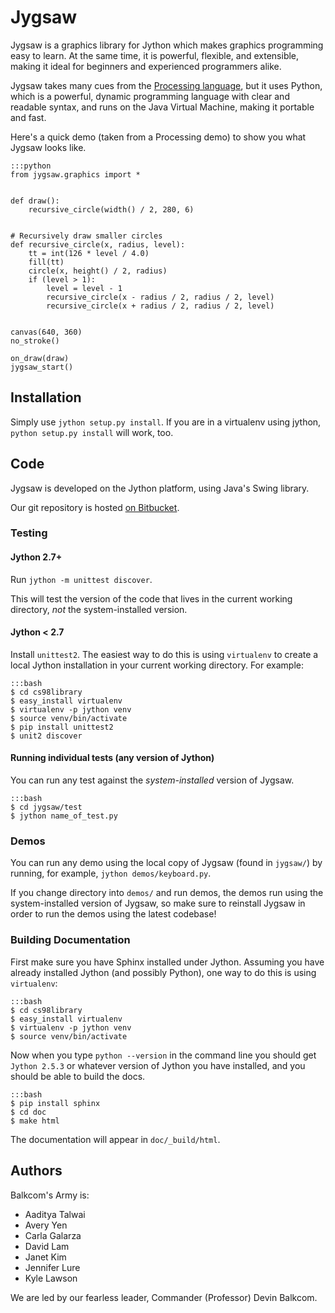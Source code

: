 # Jygsaw
Jygsaw is a graphics library for Jython which makes graphics programming easy to learn. At the same time, it is powerful, flexible, and extensible, making it ideal for beginners and experienced programmers alike.

Jygsaw takes many cues from the [Processing language](http://processing.org), but it uses Python, which is a powerful, dynamic programming language with clear and readable syntax, and runs on the Java Virtual Machine, making it portable and fast.

Here's a quick demo (taken from a Processing demo) to show you what Jygsaw looks like.


```
:::python
from jygsaw.graphics import *


def draw():
    recursive_circle(width() / 2, 280, 6)


# Recursively draw smaller circles
def recursive_circle(x, radius, level):
    tt = int(126 * level / 4.0)
    fill(tt)
    circle(x, height() / 2, radius)
    if (level > 1):
        level = level - 1
        recursive_circle(x - radius / 2, radius / 2, level)
        recursive_circle(x + radius / 2, radius / 2, level)


canvas(640, 360)
no_stroke()

on_draw(draw)
jygsaw_start()
```

## Installation
Simply use `jython setup.py install`. If you are in a virtualenv using jython, `python setup.py install` will work, too.

## Code
Jygsaw is developed on the Jython platform, using Java's Swing library.

Our git repository is hosted [on Bitbucket](https://bitbucket.org/haplesshero13/cs98library/).

### Testing
#### Jython 2.7+
Run `jython -m unittest discover`.

This will test the version of the code that lives in the current working directory, *not* the system-installed version.

#### Jython < 2.7
Install `unittest2`. The easiest way to do this is using `virtualenv` to create a local Jython installation in your current working directory. For example:

```
:::bash
$ cd cs98library
$ easy_install virtualenv
$ virtualenv -p jython venv
$ source venv/bin/activate
$ pip install unittest2
$ unit2 discover
```

#### Running individual tests (any version of Jython)
You can run any test against the *system-installed* version of Jygsaw.

```
:::bash
$ cd jygsaw/test
$ jython name_of_test.py
```

### Demos
You can run any demo using the local copy of Jygsaw (found in `jygsaw/`) by running, for example, `jython demos/keyboard.py`.

If you change directory into `demos/` and run demos, the demos run using the system-installed version of Jygsaw, so make sure to reinstall Jygsaw in order to run the demos using the latest codebase!

### Building Documentation
First make sure you have Sphinx installed under Jython. Assuming you have already installed Jython (and possibly Python), one way to do this is using `virtualenv`:

```
:::bash
$ cd cs98library
$ easy_install virtualenv
$ virtualenv -p jython venv
$ source venv/bin/activate
```

Now when you type `python --version` in the command line you should get `Jython 2.5.3` or whatever version of Jython you have installed, and you should be able to build the docs.

```
:::bash
$ pip install sphinx
$ cd doc
$ make html
```

The documentation will appear in `doc/_build/html`.

## Authors
Balkcom's Army is:

* Aaditya Talwai
* Avery Yen
* Carla Galarza
* David Lam
* Janet Kim
* Jennifer Lure
* Kyle Lawson

We are led by our fearless leader, Commander (Professor) Devin Balkcom.
